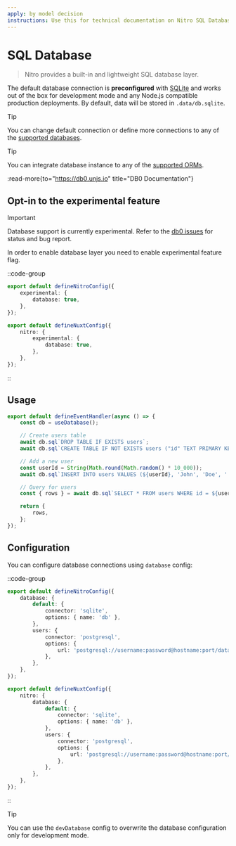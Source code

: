 ```yaml
---
apply: by model decision
instructions: Use this for technical documentation on Nitro SQL Database.
---
```


# SQL Database

> Nitro provides a built-in and lightweight SQL database layer.

The default database connection is **preconfigured** with [SQLite](https://db0.unjs.io/connectors/sqlite) and works out of the box for development mode and any Node.js compatible production deployments. By default, data will be stored in `.data/db.sqlite`.

> [!TIP]
> You can change default connection or define more connections to any of the [supported databases](https://db0.unjs.io/connectors/sqlite).

> [!TIP]
> You can integrate database instance to any of the [supported ORMs](https://db0.unjs.io/integrations).

:read-more{to="https://db0.unjs.io" title="DB0 Documentation"}

## Opt-in to the experimental feature

> [!IMPORTANT]
> Database support is currently experimental.
> Refer to the [db0 issues](https://github.com/unjs/db0/issues) for status and bug report.

In order to enable database layer you need to enable experimental feature flag.

::code-group

```ts [nitro.config.ts]
export default defineNitroConfig({
	experimental: {
		database: true,
	},
});
```

```ts [nuxt.config.ts]
export default defineNuxtConfig({
	nitro: {
		experimental: {
			database: true,
		},
	},
});
```

::

## Usage

<!-- automd:file code src="../../examples/database/routes/index.ts" -->

```ts [index.ts]
export default defineEventHandler(async () => {
	const db = useDatabase();

	// Create users table
	await db.sql`DROP TABLE IF EXISTS users`;
	await db.sql`CREATE TABLE IF NOT EXISTS users ("id" TEXT PRIMARY KEY, "firstName" TEXT, "lastName" TEXT, "email" TEXT)`;

	// Add a new user
	const userId = String(Math.round(Math.random() * 10_000));
	await db.sql`INSERT INTO users VALUES (${userId}, 'John', 'Doe', '')`;

	// Query for users
	const { rows } = await db.sql`SELECT * FROM users WHERE id = ${userId}`;

	return {
		rows,
	};
});
```

<!-- /automd -->

## Configuration

You can configure database connections using `database` config:

::code-group

```ts [nitro.config.ts]
export default defineNitroConfig({
	database: {
		default: {
			connector: 'sqlite',
			options: { name: 'db' },
		},
		users: {
			connector: 'postgresql',
			options: {
				url: 'postgresql://username:password@hostname:port/database_name',
			},
		},
	},
});
```

```ts [nuxt.config.ts]
export default defineNuxtConfig({
	nitro: {
		database: {
			default: {
				connector: 'sqlite',
				options: { name: 'db' },
			},
			users: {
				connector: 'postgresql',
				options: {
					url: 'postgresql://username:password@hostname:port/database_name',
				},
			},
		},
	},
});
```

::

> [!TIP]
> You can use the `devDatabase` config to overwrite the database configuration only for development mode.
